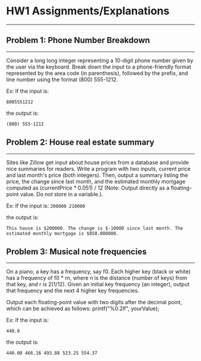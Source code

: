 # HW1 Assignments/Explanations

------

## Problem 1: Phone Number Breakdown

------

Consider a long long integer representing a 10-digit phone number given by the user via the keyboard. Break down the input to a phone-friendly format represented by the area code (in parenthesis), followed by the prefix, and line number using the format (800) 555-1212.

Ex: If the input is:

`8005551212`

the output is:

`(800) 555-1212`

## Problem 2: House real estate summary

------

Sites like Zillow get input about house prices from a database and provide nice summaries for readers. Write a program with two inputs, current price and last month's price (both integers). Then, output a summary listing the price, the change since last month, and the estimated monthly mortgage computed as (currentPrice * 0.051) / 12 (Note: Output directly as a floating-point value. Do not store in a variable.).

Ex: If the input is:
`200000 210000`

the output is:

`This house is $200000. The change is $-10000 since last month.
The estimated monthly mortgage is $850.000000.`


## Problem 3: Musical note frequencies

------

On a piano, a key has a frequency, say f0. Each higher key (black or white) has a frequency of f0 * rn, where n is the distance (number of keys) from that key, and r is 2(1/12). Given an initial key frequency (an integer), output that frequency and the next 4 higher key frequencies.

Output each floating-point value with two digits after the decimal point, which can be achieved as follows:
printf("%0.2lf", yourValue);

Ex: If the input is:

`440.0`

the output is:

`440.00 466.16 493.88 523.25 554.37`
